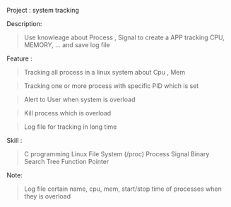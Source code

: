 Project : system tracking 

Description: 
> Use knowleage about Process , Signal to create a APP tracking CPU, MEMORY, ... and save 
    log file

Feature : 
> Tracking all process in a linux system about Cpu , Mem

> Tracking one or more process with specific PID which is set 

> Alert to User when system is overload

> Kill process which is overload 

> Log file for tracking in long time 

Skill :
> C programming
> Linux File System (/proc)
> Process 
> Signal 
> Binary Search Tree
> Function Pointer

Note:
> Log file certain name, cpu, mem, start/stop time of processes when they is overload





